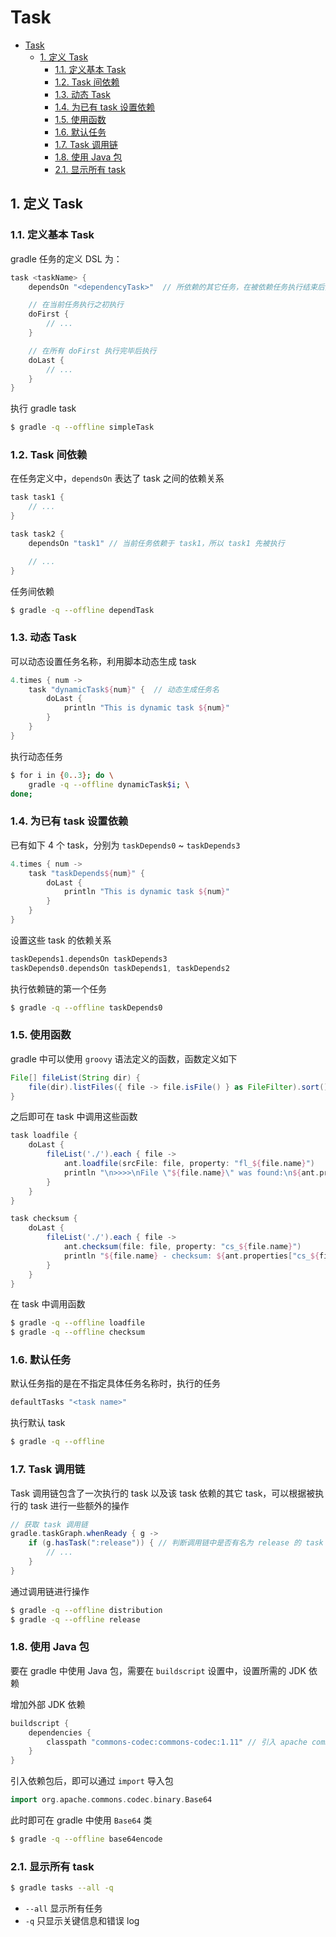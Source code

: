 # Task

- [Task](#task)
  - [1. 定义 Task](#1-定义-task)
    - [1.1. 定义基本 Task](#11-定义基本-task)
    - [1.2. Task 间依赖](#12-task-间依赖)
    - [1.3. 动态 Task](#13-动态-task)
    - [1.4. 为已有 task 设置依赖](#14-为已有-task-设置依赖)
    - [1.5. 使用函数](#15-使用函数)
    - [1.6. 默认任务](#16-默认任务)
    - [1.7. Task 调用链](#17-task-调用链)
    - [1.8. 使用 Java 包](#18-使用-java-包)
    - [2.1. 显示所有 task](#21-显示所有-task)

## 1. 定义 Task

### 1.1. 定义基本 Task

gradle 任务的定义 DSL 为：

```groovy
task <taskName> {
    dependsOn "<dependencyTask>"  // 所依赖的其它任务，在被依赖任务执行结束后执行

    // 在当前任务执行之初执行
    doFirst {
        // ...
    }

    // 在所有 doFirst 执行完毕后执行
    doLast {
        // ...
    }
}
```

执行 gradle task

```bash
$ gradle -q --offline simpleTask
```

### 1.2. Task 间依赖

在任务定义中，`dependsOn` 表达了 task 之间的依赖关系

```groovy
task task1 {
    // ...
}

task task2 {
    dependsOn "task1" // 当前任务依赖于 task1，所以 task1 先被执行

    // ...
}
```

任务间依赖

```bash
$ gradle -q --offline dependTask
```

### 1.3. 动态 Task

可以动态设置任务名称，利用脚本动态生成 task

```groovy
4.times { num ->
    task "dynamicTask${num}" {  // 动态生成任务名
        doLast {
            println "This is dynamic task ${num}"
        }
    }
}
```

执行动态任务

```bash
$ for i in {0..3}; do \
    gradle -q --offline dynamicTask$i; \
done;
```

### 1.4. 为已有 task 设置依赖

已有如下 4 个 task，分别为 `taskDepends0` ~ `taskDepends3`

```groovy
4.times { num ->
    task "taskDepends${num}" {
        doLast {
            println "This is dynamic task ${num}"
        }
    }
}
```

设置这些 task 的依赖关系

```groovy
taskDepends1.dependsOn taskDepends3
taskDepends0.dependsOn taskDepends1, taskDepends2
```

执行依赖链的第一个任务

```bash
$ gradle -q --offline taskDepends0
```

### 1.5. 使用函数

gradle 中可以使用 `groovy` 语法定义的函数，函数定义如下

```groovy
File[] fileList(String dir) {
    file(dir).listFiles({ file -> file.isFile() } as FileFilter).sort()
}
```

之后即可在 task 中调用这些函数

```groovy
task loadfile {
    doLast {
        fileList('./').each { file ->
            ant.loadfile(srcFile: file, property: "fl_${file.name}")
            println "\n>>>>\nFile \"${file.name}\" was found:\n${ant.properties["fl_${file.name}"].substring(0, 50)}...\n<<<<"
        }
    }
}

task checksum {
    doLast {
        fileList('./').each { file ->
            ant.checksum(file: file, property: "cs_${file.name}")
            println "${file.name} - checksum: ${ant.properties["cs_${file.name}"]}"
        }
    }
}
```

在 task 中调用函数

```bash
$ gradle -q --offline loadfile
$ gradle -q --offline checksum
```

### 1.6. 默认任务

默认任务指的是在不指定具体任务名称时，执行的任务

```groovy
defaultTasks "<task name>"
```

执行默认 task

```bash
$ gradle -q --offline
```

### 1.7. Task 调用链

Task 调用链包含了一次执行的 task 以及该 task 依赖的其它 task，可以根据被执行的 task 进行一些额外的操作

```groovy
// 获取 task 调用链
gradle.taskGraph.whenReady { g ->
    if (g.hasTask(":release")) { // 判断调用链中是否有名为 release 的 task
        // ...
    }
}
```

通过调用链进行操作

```bash
$ gradle -q --offline distribution
$ gradle -q --offline release
```

### 1.8. 使用 Java 包

要在 gradle 中使用 Java 包，需要在 `buildscript` 设置中，设置所需的 JDK 依赖

增加外部 JDK 依赖

```groovy
buildscript {
    dependencies {
        classpath "commons-codec:commons-codec:1.11" // 引入 apache common codec 包
    }
}
```

引入依赖包后，即可以通过 `import` 导入包

```groovy
import org.apache.commons.codec.binary.Base64
```

此时即可在 gradle 中使用 `Base64` 类

```bash
$ gradle -q --offline base64encode
```

### 2.1. 显示所有 task

```bash
$ gradle tasks --all -q
```

- `--all` 显示所有任务
- `-q` 只显示关键信息和错误 log
